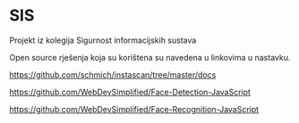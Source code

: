 # SIS
Projekt iz kolegija Sigurnost informacijskih sustava

Open source rješenja koja su korištena su navedena u linkovima u nastavku.

https://github.com/schmich/instascan/tree/master/docs

https://github.com/WebDevSimplified/Face-Detection-JavaScript

https://github.com/WebDevSimplified/Face-Recognition-JavaScript
